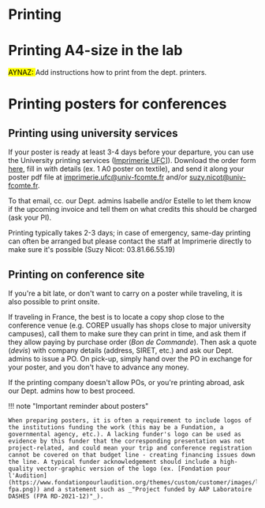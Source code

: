 # Printing




# Printing A4-size in the lab 


<mark style="background-color:yellow;">AYNAZ: </mark> Add instructions how to print from the dept. printers. 

# Printing posters for conferences

## Printing using university services

If your poster is ready at least 3-4 days before your departure, you can use the University printing services ([Imprimerie UFC](https://www.univ-fcomte.fr/les-services-administratifs/imprimerie)]). Download the order form [here](../downloads/Formulaire_Imprimerie_UFC.pdf), fill in with details (ex. 1 A0 poster on textile), and send it along your poster pdf file at [imprimerie.ufc@univ-fcomte.fr](imprimerie.ufc@univ-fcomte.fr) and/or [suzy.nicot@univ-fcomte.fr](suzy.nicot@univ-fcomte.fr). 

To that email, cc. our Dept. admins Isabelle and/or Estelle to let them know if the upcoming invoice and tell them on what credits this should be charged (ask your PI). 

Printing typically takes 2-3 days; in case of emergency, same-day printing can often be arranged but please contact the staff at Imprimerie directly to make sure it's possible (Suzy Nicot: 03.81.66.55.19)

## Printing on conference site 

If you're a bit late, or don't want to carry on a poster while traveling, it is also possible to print onsite. 

If traveling in France, the best is to locate a copy shop close to the conference venue (e.g. COREP usually has shops close to major university campuses), call them to make sure they can print in time, and ask them if they allow paying by purchase order (_Bon de Commande_). Then ask a quote (_devis_) with company details (address, SIRET, etc.) and ask our Dept. admins to issue a PO. On pick-up, simply hand over the PO in exchange for your poster, and you don't have to advance any money. 

If the printing company doesn't allow POs, or you're printing abroad, ask our Dept. admins how to best proceed. 


!!! note "Important reminder about posters"

    When preparing posters, it is often a requirement to include logos of the institutions funding the work (this may be a Fundation, a governmental agency, etc.). A lacking funder's logo can be used as evidence by this funder that the corresponding presentation was not project-related, and could mean your trip and conference registration cannot be covered on that budget line - creating financing issues down the line. A typical funder acknowledgement should include a high-quality vector-graphic version of the logo (ex. [Fondation pour l'Audition](https://www.fondationpourlaudition.org/themes/custom/customer/images/logos/logo-fpa.png)) and a statement such as _"Project funded by AAP Laboratoire DASHES (FPA RD-2021-12)"_). 


